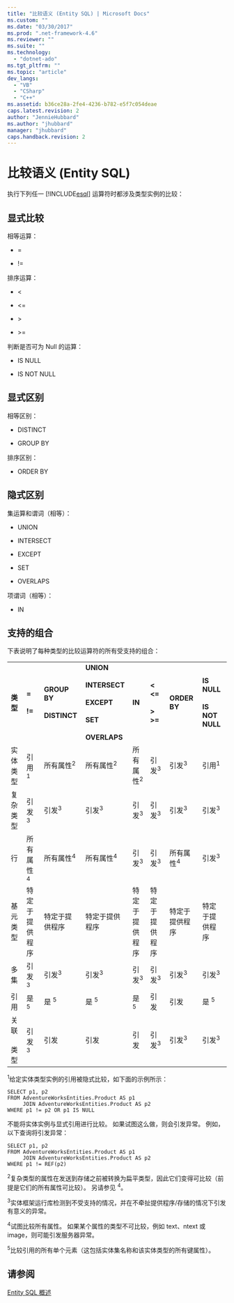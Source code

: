 ```yaml
---
title: "比较语义 (Entity SQL) | Microsoft Docs"
ms.custom: ""
ms.date: "03/30/2017"
ms.prod: ".net-framework-4.6"
ms.reviewer: ""
ms.suite: ""
ms.technology: 
  - "dotnet-ado"
ms.tgt_pltfrm: ""
ms.topic: "article"
dev_langs: 
  - "VB"
  - "CSharp"
  - "C++"
ms.assetid: b36ce28a-2fe4-4236-b782-e5f7c054deae
caps.latest.revision: 2
author: "JennieHubbard"
ms.author: "jhubbard"
manager: "jhubbard"
caps.handback.revision: 2
---
```

# 比较语义 (Entity SQL)
执行下列任一 [!INCLUDE[esql](../../../../../../includes/esql-md.md)] 运算符时都涉及类型实例的比较：  
  
## 显式比较  
 相等运算：  
  
-   \=  
  
-   \!\=  
  
 排序运算：  
  
-   \<  
  
-   \<\=  
  
-   \>  
  
-   \>\=  
  
 判断是否可为 Null 的运算：  
  
-   IS NULL  
  
-   IS NOT NULL  
  
## 显式区别  
 相等区别：  
  
-   DISTINCT  
  
-   GROUP BY  
  
 排序区别：  
  
-   ORDER BY  
  
## 隐式区别  
 集运算和谓词（相等）：  
  
-   UNION  
  
-   INTERSECT  
  
-   EXCEPT  
  
-   SET  
  
-   OVERLAPS  
  
 项谓词（相等）：  
  
-   IN  
  
## 支持的组合  
 下表说明了每种类型的比较运算符的所有受支持的组合：  
  
|||||||||  
|-|-|-|-|-|-|-|-|  
|**类型**|**\=**<br /><br /> **\!\=**|**GROUP BY**<br /><br /> **DISTINCT**|**UNION**<br /><br /> **INTERSECT**<br /><br /> **EXCEPT**<br /><br /> **SET**<br /><br /> **OVERLAPS**|**IN**|**\<   \<\=**<br /><br /> **\>   \>\=**|**ORDER BY**|**IS NULL**<br /><br /> **IS NOT NULL**|  
|实体类型|引用<sup>1</sup>|所有属性<sup>2</sup>|所有属性<sup>2</sup>|所有属性<sup>2</sup>|引发<sup>3</sup>|引发<sup>3</sup>|引用<sup>1</sup>|  
|复杂类型|引发<sup>3</sup>|引发<sup>3</sup>|引发<sup>3</sup>|引发<sup>3</sup>|引发<sup>3</sup>|引发<sup>3</sup>|引发<sup>3</sup>|  
|行|所有属性<sup>4</sup>|所有属性<sup>4</sup>|所有属性<sup>4</sup>|引发<sup>3</sup>|引发<sup>3</sup>|所有属性<sup>4</sup>|引发<sup>3</sup>|  
|基元类型|特定于提供程序|特定于提供程序|特定于提供程序|特定于提供程序|特定于提供程序|特定于提供程序|特定于提供程序|  
|多集|引发<sup>3</sup>|引发<sup>3</sup>|引发<sup>3</sup>|引发<sup>3</sup>|引发<sup>3</sup>|引发<sup>3</sup>|引发<sup>3</sup>|  
|引用|是 <sup>5</sup>|是 <sup>5</sup>|是 <sup>5</sup>|是 <sup>5</sup>|引发|引发|是 <sup>5</sup>|  
|关联<br /><br /> 类型|引发<sup>3</sup>|引发|引发|引发|引发<sup>3</sup>|引发<sup>3</sup>|引发<sup>3</sup>|  
  
 <sup>1</sup>给定实体类型实例的引用被隐式比较，如下面的示例所示：  
  
```  
SELECT p1, p2   
FROM AdventureWorksEntities.Product AS p1   
     JOIN AdventureWorksEntities.Product AS p2   
WHERE p1 != p2 OR p1 IS NULL  
```  
  
 不能将实体实例与显式引用进行比较。  如果试图这么做，则会引发异常。  例如，以下查询将引发异常：  
  
```  
SELECT p1, p2   
FROM AdventureWorksEntities.Product AS p1   
     JOIN AdventureWorksEntities.Product AS p2   
WHERE p1 != REF(p2)  
```  
  
 <sup>2</sup>复杂类型的属性在发送到存储之前被转换为扁平类型，因此它们变得可比较（前提是它们的所有属性可比较）。  另请参见 <sup>4</sup>。  
  
 <sup>3</sup>实体框架运行库检测到不受支持的情况，并在不牵扯提供程序\/存储的情况下引发有意义的异常。  
  
 <sup>4</sup>试图比较所有属性。  如果某个属性的类型不可比较，例如 text、ntext 或 image，则可能引发服务器异常。  
  
 <sup>5</sup>比较引用的所有单个元素（这包括实体集名称和该实体类型的所有键属性）。  
  
## 请参阅  
 [Entity SQL 概述](../../../../../../docs/framework/data/adonet/ef/language-reference/entity-sql-overview.md)